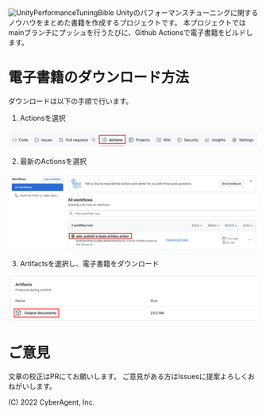   <img width=500 src="Documentation/logo.png#" alt="UnityPerformanceTuningBible">
Unityのパフォーマンスチューニングに関するノウハウをまとめた書籍を作成するプロジェクトです。  
本プロジェクトではmainブランチにプッシュを行うたびに、Github Actionsで電子書籍をビルドします。

# 電子書籍のダウンロード方法
ダウンロードは以下の手順で行います。
1. Actionsを選択

<p align="center">
  <img width=500 src="Documentation/download_01.png" alt="Download Step 01">
</p>

2. 最新のActionsを選択

<p align="center">
  <img width=500 src="Documentation/download_02.png" alt="Download Step 02">
</p>

3. Artifactsを選択し、電子書籍をダウンロード

<p align="center">
  <img width=500 src="Documentation/download_03.png" alt="Download Step 03">
</p>


# ご意見
文章の校正はPRにてお願いします。
ご意見がある方はIssuesに提案よろしくおねがいします。


(C) 2022 CyberAgent, Inc.
